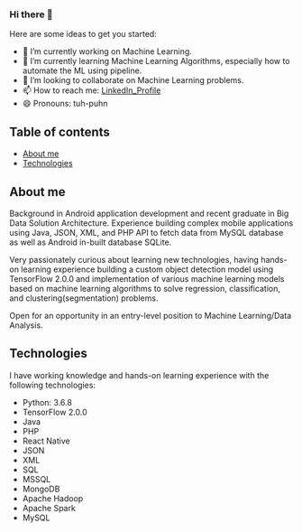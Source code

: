 ### Hi there 👋

Here are some ideas to get you started:

- 🔭 I’m currently working on Machine Learning.
- 🌱 I’m currently learning Machine Learning Algorithms, especially how to automate the ML using pipeline.
- 👯 I’m looking to collaborate on Machine Learning problems.
- 📫 How to reach me: [LinkedIn_Profile](https://www.linkedin.com/in/tapanhpandya/)
- 😄 Pronouns: tuh-puhn

## Table of contents
* [About me](#about-me)
* [Technologies](#technologies)

## About me
Background in Android application development and recent graduate in Big Data Solution Architecture. Experience building complex mobile applications using Java, JSON, XML, and PHP API to fetch data from MySQL database as well as Android in-built database SQLite.

Very passionately curious about learning new technologies, having hands-on learning experience building a custom object detection model using TensorFlow 2.0.0 and implementation of various machine learning models based on machine learning algorithms to solve regression, classification, and clustering(segmentation) problems.

Open for an opportunity in an entry-level position to Machine Learning/Data Analysis.

## Technologies
I have working knowledge and hands-on learning experience with the following technologies:
* Python: 3.6.8
* TensorFlow 2.0.0
* Java
* PHP
* React Native
* JSON
* XML
* SQL
* MSSQL
* MongoDB
* Apache Hadoop
* Apache Spark
* MySQL
	
